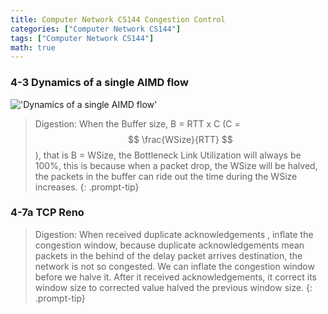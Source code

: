 ```yaml
---
title: Computer Network CS144 Congestion Control
categories: ["Computer Network CS144"]
tags: ["Computer Network CS144"]
math: true
---
```


### 4-3 Dynamics of a single AIMD flow

!['Dynamics of a single AIMD flow'](\assets\img\post\CS144\congestion-control-note)

> Digestion: When the Buffer size, B = RTT x C (C = $$ \frac{WSize}{RTT} $$), that is B = WSize, the Bottleneck Link Utilization will always be 100%, this is because when a packet drop, the WSize will be halved, the packets in the buffer can ride out the time during the WSize increases.
{: .prompt-tip}

### 4-7a TCP Reno

> Digestion: When received duplicate acknowledgements , inflate the congestion window, because duplicate acknowledgements mean packets in the behind of the delay packet arrives destination, the network is not so congested. We can inflate the congestion window before we halve it. After it received acknowledgements, it correct its window size to corrected value halved the previous window size.
{: .prompt-tip}